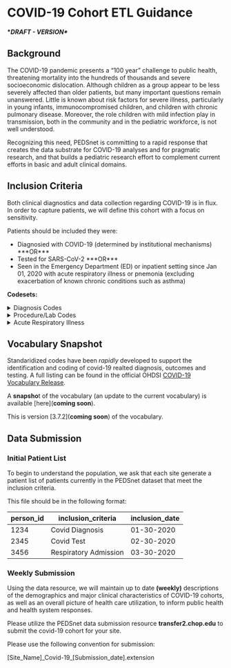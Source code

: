 # COVID-19 Cohort ETL Guidance 

**\**DRAFT - VERSION\****

## Background

The COVID-19 pandemic presents a “100 year” challenge to public health, threatening mortality into the hundreds of thousands and severe socioeconomic dislocation.  Although children as a group appear to be less severely affected than older patients, but many important questions remain unanswered.  Little is known about risk factors for severe illness, particularly in young infants, immunocompromised children, and children with chronic pulmonary disease.  Moreover, the role children with mild infection play in transmission, both in the community and in the pediatric workforce, is not well understood.

Recognizing this need, PEDSnet is committing to a rapid response that creates the data substrate for COVID-19 analyses and for pragmatic research, and that builds a pediatric research effort to complement current efforts in basic and adult clinical domains.


## Inclusion Criteria

Both clinical diagnostics and data collection regarding COVID-19 is in flux. In order to capture patients, we will define this cohort with a focus on sensitivity.

Patients should be included they were:
 
 <ul><li>Diagnosied with COVID-19 (determined by institutional mechanisms) ***OR*** </li>
 <li>Tested for SARS-CoV-2 ***OR***</li>
 <li>Seen in the Emergency Department (ED) or inpatient setting since Jan 01, 2020 with acute respiratory illness or pnemonia (excluding exacerbation of known chronic conditions such as asthma)</li></ul>

**Codesets:**
<details><summary>
Diagnosis Codes</summary>
<p>

concept_id|concept_name|concept_code|vocabulary
---|---|---|---
45756093|Emergency use of U07.1 \| Disease caused by severe acute respiratory syndrome coronavirus 2|U07.1|ICD10
45537785|	SARS-associated coronavirus as the cause of diseases classified elsewhere|	B97.21
1567458|	Coronavirus as the cause of diseases classified elsewhere	B97.2|ICD10CM
45600471|Other coronavirus as the cause of diseases classified elsewhere|B97.29|ICD10CM
35205800|Coronavirus infection, unspecified|	B34.2|ICD10CM
45542411|Contact with and (suspected) exposure to other viral communicable diseases|Z20.828|ICD10CM
37311061|Disease caused by severe acute respiratory syndrome coronavirus 2|840539006|SNOMED

</p>
</details>

<details><summary>Procedure/Lab Codes</summary>
<p>


concept_id|concept_name|concept_code|vocabulary
---|---|---|---
40218805|Testing for SARS-CoV-2 in CDC laboratory|U0001|HCPCS
40218804|Testing for SARS-CoV-2 in non-CDC laboratory|U0002|HCPCS
706163|SARS coronavirus 2 RNA [Presence] in Respiratory specimen by NAA with probe detection|94500-6|LOINC
706170|SARS coronavirus 2 RNA [Presence] in Unspecified specimen by NAA with probe detection|94309-2|LOINC
706158|SARS Coronavirus 2 RNA panel - Respiratory specimen by NAA with probe detection|94531-1|LOINC
706169|SARS Coronavirus 2 RNA panel - Unspecified specimen by NAA with probe detection|94306-8|LOINC
706165|SARS coronavirus+SARS-like coronavirus+SARS coronavirus 2 RNA [Presence] in Respiratory specimen by NAA with probe detection|94502-2|LOINC
700360|Infectious agent detection by nucleic acid (DNA or RNA); severe acute respiratory syndrome coronavirus 2 (SARS-CoV-2) (Coronavirus disease [COVID-19]), amplified probe technique|87635|CPT-4
</p>
</details>

<details><summary>Acute Respiratory Illness</summary>
<p>


concept_id|concept_name|concept_code|vocabulary
---|---|---|---

</p>
</details>


## Vocabulary Snapshot
Standaridized codes have been *rapidly* developed to support the identification and coding of covid-19 realted diagnosis, outcomes and testing. A full listing can be found in the official OHDSI [COVID-19 Vocabulary Release](https://github.com/OHDSI/Covid-19/wiki/Release).

A **snapsho**t of the vocabulary (an update to the current vocabulary) is available [here](**coming soon**). 

This is version [3.7.2](**coming soon**) of the vocabulary. 

## Data Submission

### Initial Patient List

To begin to understand the population, we ask that each site generate a patient list of patients currently in the PEDSnet dataset that meet the inclusion criteria.

This file should be in the following format:

person_id|inclusion_criteria|inclusion_date
---|---|---
1234|Covid Diagnosis|01-30-2020
2345|Covid Test|02-30-2020
3456|Respiratory Admission|03-30-2020

### Weekly Submission
Using the data resource, we will maintain up to date **(weekly)** descriptions of the demographics and major clinical characteristics of COVID-19 cohorts, as well as an overall picture of health care utilization, to inform public health and health system responses.

Please utilize the PEDSnet data submission resource **transfer2.chop.edu** to submit the covid-19 cohort for your site. 

Please use the following convention for submission:

[Site_Name]\_Covid-19\_[Submission_date].extension
